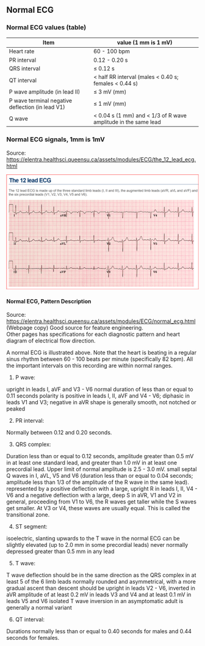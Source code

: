 ## Normal ECG 

### Normal ECG values (table)
| Item            | value (1 mm is 1 mV)      |
| --------------- | ------------------------- |
| Heart rate	 	 	| 60 - 100 bpm              |
| PR interval	 	 	| 0.12 - 0.20 s             |
| QRS interval	 	| 	≤ 0.12 s                |
| QT interval	 	 	| < half RR interval (males < 0.40 s; females < 0.44 s)  |
| P wave amplitude (in lead II)	 	                	| ≤ 3 mV (mm)          |
| P wave terminal negative deflection (in lead V1)	| ≤ 1 mV (mm)          |
| Q wave	 	      |< 0.04 s (1 mm) and < 1/3 of R wave amplitude in the same lead  |

### Normal ECG signals, 1mm is 1mV  
Source: https://elentra.healthsci.queensu.ca/assets/modules/ECG/the_12_lead_ecg.html  
   
<img src="normal_ecg_12leads.png" >

#### Normal ECG, Pattern Description  
Source: https://elentra.healthsci.queensu.ca/assets/modules/ECG/normal_ecg.html  
(Webpage copy)
Good source for feature engineering.  
Other pages has specifications for each diagnostic pattern and heart diagram of electrical flow direction.  

A normal ECG is illustrated above. Note that the heart is beating in a regular sinus rhythm between 60 - 100 beats per minute (specifically 82 bpm). All the important intervals on this recording are within normal ranges.

1.  P wave:

upright in leads I, aVF and V3 - V6
normal duration of less than or equal to 0.11 seconds
polarity is positive in leads I, II, aVF and V4 - V6; diphasic in leads V1 and V3; negative in aVR
shape is generally smooth, not notched or peaked

2. PR interval:

 Normally between 0.12 and 0.20 seconds.

3. QRS complex:

Duration less than or equal to 0.12 seconds, amplitude greater than 0.5 mV in at least one standard lead, and greater than 1.0 mV in at least one precordial lead. Upper limit of normal amplitude is 2.5 - 3.0 mV.
small septal Q waves in I, aVL, V5 and V6 (duration less than or equal to 0.04 seconds; amplitude less than 1/3 of the amplitude of the R wave in the same lead).
represented by a positive deflection with a large, upright R in leads I, II, V4 - V6 and a negative deflection with a large, deep S in aVR, V1 and V2
in general, proceeding from V1 to V6, the R waves get taller while the S waves get smaller. At V3 or V4, these waves are usually equal. This is called the transitional zone.

4. ST segment:

isoelectric, slanting upwards to the T wave in the normal ECG
can be slightly elevated (up to 2.0 mm in some precordial leads)
never normally depressed greater than 0.5 mm in any lead

5. T wave:

T wave deflection should be in the same direction as the QRS complex in at least 5 of the 6 limb leads
normally rounded and asymmetrical, with a more gradual ascent than descent
should be upright in leads V2 - V6, inverted in aVR
amplitude of at least 0.2 mV in leads V3 and V4 and at least 0.1 mV in leads V5 and V6
isolated T wave inversion in an asymptomatic adult is generally a normal variant

6. QT interval:

 Durations normally less than or equal to 0.40 seconds for males and 0.44 seconds for females.

 
